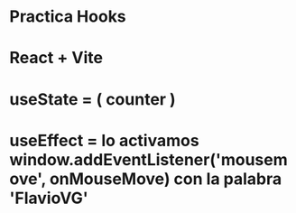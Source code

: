 
# Practica Hooks
# React + Vite

# useState = ( counter )
# useEffect = lo activamos window.addEventListener('mousemove', onMouseMove) con la palabra 'FlavioVG' 

